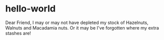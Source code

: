 # hello-world
Dear Friend, I may or may not have depleted my stock of Hazelnuts, Walnuts and Macadamia nuts. Or it may be I've forgotten where my extra stashes are!

